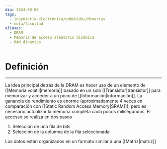 ```yaml
---
dia: 2024-09-09
tags:
  - ingeniería-electrónica/embebidos/Memorias
  - nota/facultad
aliases:
  - DRAM
  - Memoria de acceso aleatorio dinámica
  - RAM dinámica
---
```

# Definición
---
La idea principal detrás de la DRAM es hacer uso de un elemento de [[Memoria volátil|memoria]] basado en un solo [[Transistor|transistor]] para memorizar y acceder a un poco de [[Información|información]]. La ganancia de rendimiento es enorme (aproximadamente $4$ veces en comparación con [[Static Random Access Memory|SRAM]]), pero es necesario actualizar la memoria completa cada pocos milisegundos. El accesso se realiza en dos pasos
1. Selección de una fila de bits
2. Selección de la columna de la fila seleccionada

Los datos están organizados en un formato similar a una [[Matriz|matriz]]